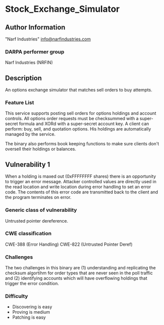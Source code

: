 # Stock_Exchange_Simulator

## Author Information

"Narf Industries" <info@narfindustries.com>

### DARPA performer group
Narf Industries (NRFIN)

## Description

An options exchange simulator that matches sell orders to buy attempts. 

### Feature List

This service supports posting sell orders for options holdings and account controls. All options order requests must be checksummed with a super-secret formula and XORd with a super-secret account key. A client can perform: buy, sell, and quotation options. His holdings are automatically managed by the service.

The binary also performs book keeping functions to make sure clients don't oversell their holdings or balances.

## Vulnerability 1
When a holding is maxed out (0xFFFFFFFF shares) there is an opportunity to trigger an error message. Attacker controlled values are directly used in the read location and write location during error handling to set an error code. The contents of this error code are transmitted back to the client and the program terminates on error. 

### Generic class of vulnerability
Untrusted pointer dereference.

### CWE classification
CWE-388 (Error Handling)
CWE-822 (Untrusted Pointer Deref)

### Challenges
The two challenges in this binary are (1) understanding and replicating the checksum algortihm for order types that are never seen in the poll traffic and (2) identifying accounts which will have overflowing holdings that trigger the error condition.

### Difficulty
- Discovering is easy
- Proving is medium
- Patching is easy
